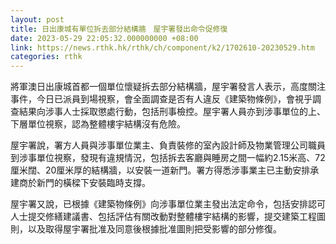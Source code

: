 ```yaml
---
layout: post
title: 日出康城有單位拆去部分結構牆　屋宇署發出命令促修復
date: 2023-05-29 22:05:32.000000000 +08:00
link: https://news.rthk.hk/rthk/ch/component/k2/1702610-20230529.htm
categories: rthk
---
```


將軍澳日出康城首都一個單位懷疑拆去部分結構牆，屋宇署發言人表示，高度關注事件，今日已派員到場視察，會全面調查是否有人違反《建築物條例》，會視乎調查結果向涉事人士採取懲處行動，包括刑事檢控。屋宇署人員亦到涉事單位的上、下層單位視察，認為整體樓宇結構沒有危險。

屋宇署說，署方人員與涉事單位業主、負責裝修的室內設計師及物業管理公司職員到涉事單位視察，發現有違規情況，包括拆去客廳與睡房之間一幅約2.15米高、72厘米闊、20厘米厚的結構牆，以安裝一道新門。署方得悉涉事業主已主動安排承建商於新門的橫樑下安裝臨時支撐。

屋宇署又說，已根據《建築物條例》向涉事單位業主發出法定命令，包括安排認可人士提交修繕建議書、包括評估有關改動對整體樓宇結構的影響，提交建築工程圖則，以及取得屋宇署批准及同意後根據批准圖則把受影響的部分修復。
